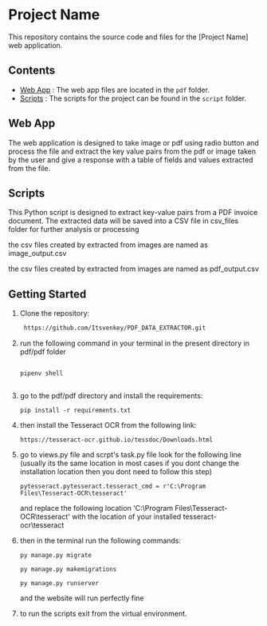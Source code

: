 # Project Name

This repository contains the source code and files for the [Project Name] web application.

## Contents

- [Web App](./pdf) : The web app files are located in the `pdf` folder.
- [Scripts](./script) : The scripts for the project can be found in the `script` folder.

## Web App

The web application is designed to take image or pdf using radio button and process the file and extract the key value pairs from the pdf or image taken by the user and give a response with a table of fields and values extracted from the file.



## Scripts

This Python script is designed to extract key-value pairs from a PDF invoice document. The extracted data will be saved into a CSV file in csv_files folder for further analysis or processing  

the csv files created by extracted from images are named as image_output.csv

the csv files created by extracted from images are named as pdf_output.csv



## Getting Started

1. Clone the repository:

   ```bash
    https://github.com/Itsvenkey/PDF_DATA_EXTRACTOR.git

2. run the following command in your terminal in the present directory in pdf/pdf folder

    ```bash

    pipenv shell



3. go to the pdf/pdf directory and install the requirements:

    ```terminal
    pip install -r requirements.txt

4. then install the Tesseract OCR from the following link:

    ```browser
    https://tesseract-ocr.github.io/tessdoc/Downloads.html

5. go to views.py file and scrpt's task.py file look for the following line (usually its the same location in most cases if you dont change the installation location then you dont need to follow  this step)

    ```
    pytesseract.pytesseract.tesseract_cmd = r'C:\Program Files\Tesseract-OCR\tesseract'
    ```


    and replace the following location 'C:\Program Files\Tesseract-OCR\tesseract' with the location of your installed tesseract-ocr\tesseract


6. then in the terminal run the following commands:

    ```
    py manage.py migrate

    py manage.py makemigrations

    py manage.py runserver

    ```

    and the website will run perfectly fine


7. to run the scripts exit from the virtual environment.
